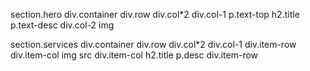 section.hero
    div.container
        div.row 
            div.col*2
                div.col-1
                    p.text-top
                    h2.title
                    p.text-desc
                div.col-2
                    img 

section.services
    div.container 
        div.row
            div.col*2
            div.col-1
                div.item-row
                    div.item-col
                        img src
                    div.item-col
                        h2.title
                        p.desc
                div.item-row
